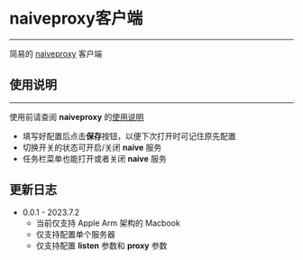 # naiveproxy客户端
---
简易的 [naiveproxy](https://github.com/klzgrad/naiveproxy) 客户端  

## 使用说明
---
使用前请查阅 **naiveproxy** 的[使用说明](https://github.com/klzgrad/naiveproxy/blob/master/USAGE.txt)  
* 填写好配置后点击**保存**按钮，以便下次打开时可记住原先配置
* 切换开关的状态可开启/关闭 **naive** 服务
* 任务栏菜单也能打开或者关闭 **naive** 服务


## 更新日志
* 0.0.1 - 2023.7.2  
  - 当前仅支持 Apple Arm 架构的 Macbook  
  - 仅支持配置单个服务器  
  - 仅支持配置 **listen** 参数和 **proxy** 参数
